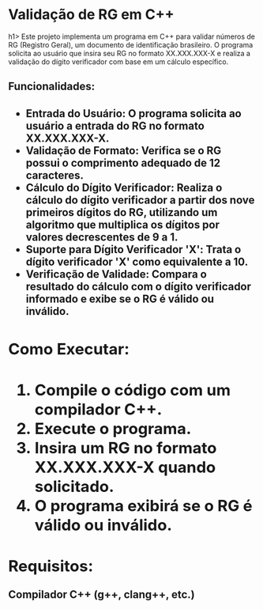 <H1>Validação de RG em C++</H1>h1>
Este projeto implementa um programa em C++ para validar números de RG (Registro Geral), um documento de identificação brasileiro. O programa solicita ao usuário que insira seu RG no formato XX.XXX.XXX-X e realiza a validação do dígito verificador com base em um cálculo específico.

<h2>Funcionalidades:<h2>
<ul>  
<li>Entrada do Usuário: O programa solicita ao usuário a entrada do RG no formato <b>XX.XXX.XXX-X.<b></li>
<li>Validação de Formato: Verifica se o RG possui o comprimento adequado de 12 caracteres.</li>
<li>Cálculo do Dígito Verificador: Realiza o cálculo do dígito verificador a partir dos nove primeiros dígitos do RG, utilizando um algoritmo que multiplica os dígitos por valores decrescentes de 9 a 1.</li>
<li>Suporte para Dígito Verificador 'X': Trata o dígito verificador 'X' como equivalente a 10.</li>
<li>Verificação de Validade: Compara o resultado do cálculo com o dígito verificador informado e exibe se o RG é válido ou inválido.</li>
</ul>

<h2>Como Executar:<h2>
<ol>
<li>Compile o código com um compilador C++.</li>
<li>Execute o programa.</li>
<li>Insira um RG no formato XX.XXX.XXX-X quando solicitado.</li>
<li>O programa exibirá se o RG é válido ou inválido.</li>
</ol>
  
<h2>Requisitos:</h2>
Compilador C++ (g++, clang++, etc.)
